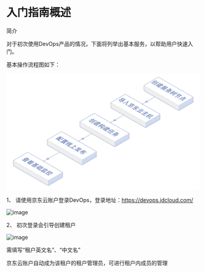 # 入门指南概述

简介

对于初次使用DevOps产品的情况，下面将列举出基本服务，以帮助用户快速入门。

基本操作流程图如下：

![image](https://github.com/jdcloudcom/cn/blob/DevOps/image/DevOps/Getting-Started1.png)

1、 请使用京东云账户登录DevOps，登录地址：https://devops.jdcloud.com/
 
![image](https://github.com/jdcloudcom/cn/blob/DevOps/image/DevOps/Onboard.png)

2、 初次登录会引导创建租户

![image](https://github.com/jdcloudcom/cn/blob/DevOps/image/DevOps/Starting2.png)

需填写“租户英文名”、“中文名”

京东云账户自动成为该租户的租户管理员，可进行租户内成员的管理
